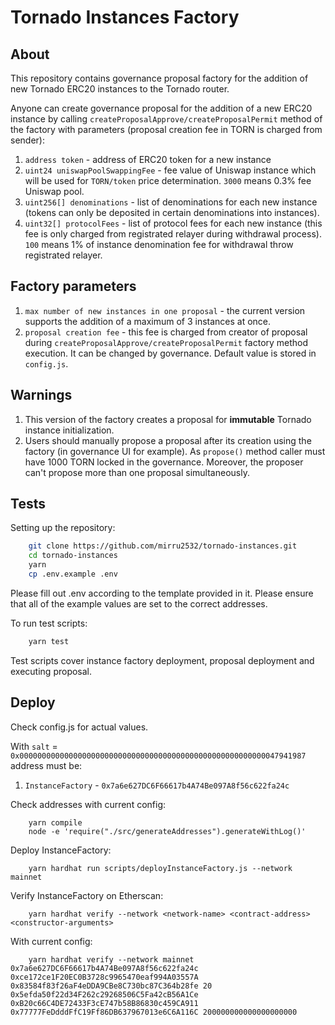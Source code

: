 # Tornado Instances Factory

## About

This repository contains governance proposal factory for the addition of new Tornado ERC20 instances to the Tornado router.

Anyone can create governance proposal for the addition of a new ERC20 instance by calling `createProposalApprove/createProposalPermit` method of the factory with parameters (proposal creation fee in TORN is charged from sender):

1. `address token` - address of ERC20 token for a new instance
2. `uint24 uniswapPoolSwappingFee` - fee value of Uniswap instance which will be used for `TORN/token` price determination. `3000` means 0.3% fee Uniswap pool.
3. `uint256[] denominations` - list of denominations for each new instance (tokens can only be deposited in certain denominations into instances).
4. `uint32[] protocolFees` - list of protocol fees for each new instance (this fee is only charged from registrated relayer during withdrawal process). `100` means 1% of instance denomination fee for withdrawal throw registrated relayer.

## Factory parameters

1. `max number of new instances in one proposal` - the current version supports the addition of a maximum of 3 instances at once.
2. `proposal creation fee` - this fee is charged from creator of proposal during `createProposalApprove/createProposalPermit` factory method execution. It can be changed by governance. Default value is stored in `config.js`.

## Warnings

1. This version of the factory creates a proposal for **immutable** Tornado instance initialization.
2. Users should manually propose a proposal after its creation using the factory (in governance UI for example). As `propose()` method caller must have 1000 TORN locked in the governance. Moreover, the proposer can't propose more than one proposal simultaneously.

## Tests

Setting up the repository:

```bash
    git clone https://github.com/mirru2532/tornado-instances.git
    cd tornado-instances
    yarn
    cp .env.example .env
```

Please fill out .env according to the template provided in it. Please ensure that all of the example values are set to the correct addresses.

To run test scripts:

```bash
    yarn test
```

Test scripts cover instance factory deployment, proposal deployment and executing proposal.

## Deploy

Check config.js for actual values.

With `salt` = `0x0000000000000000000000000000000000000000000000000000000047941987` address must be:

1. `InstanceFactory` - `0x7a6e627DC6F66617b4A74Be097A8f56c622fa24c`

Check addresses with current config:

```shell
    yarn compile
    node -e 'require("./src/generateAddresses").generateWithLog()'
```

Deploy InstanceFactory:

```shell
    yarn hardhat run scripts/deployInstanceFactory.js --network mainnet
```

Verify InstanceFactory on Etherscan:

```
    yarn hardhat verify --network <network-name> <contract-address> <constructor-arguments>
```

With current config:
```
    yarn hardhat verify --network mainnet 0x7a6e627DC6F66617b4A74Be097A8f56c622fa24c 0xce172ce1F20EC0B3728c9965470eaf994A03557A 0x83584f83f26aF4eDDA9CBe8C730bc87C364b28fe 20 0x5efda50f22d34F262c29268506C5Fa42cB56A1Ce 0xB20c66C4DE72433F3cE747b58B86830c459CA911 0x77777FeDdddFfC19Ff86DB637967013e6C6A116C 200000000000000000000
```
